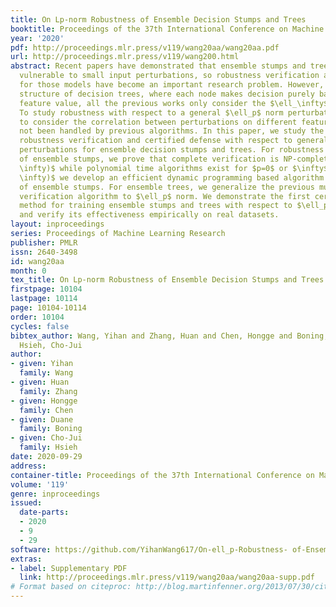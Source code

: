 ```yaml
---
title: On Lp-norm Robustness of Ensemble Decision Stumps and Trees
booktitle: Proceedings of the 37th International Conference on Machine Learning
year: '2020'
pdf: http://proceedings.mlr.press/v119/wang20aa/wang20aa.pdf
url: http://proceedings.mlr.press/v119/wang200.html
abstract: Recent papers have demonstrated that ensemble stumps and trees could be
  vulnerable to small input perturbations, so robustness verification and defense
  for those models have become an important research problem. However, due to the
  structure of decision trees, where each node makes decision purely based on one
  feature value, all the previous works only consider the $\ell_\infty$ norm perturbation.
  To study robustness with respect to a general $\ell_p$ norm perturbation, one has
  to consider the correlation between perturbations on different features, which has
  not been handled by previous algorithms. In this paper, we study the problem of
  robustness verification and certified defense with respect to general $\ell_p$ norm
  perturbations for ensemble decision stumps and trees. For robustness verification
  of ensemble stumps, we prove that complete verification is NP-complete for $p\in(0,
  \infty)$ while polynomial time algorithms exist for $p=0$ or $\infty$. For $p\in(0,
  \infty)$ we develop an efficient dynamic programming based algorithm for sound verification
  of ensemble stumps. For ensemble trees, we generalize the previous multi-level robustness
  verification algorithm to $\ell_p$ norm. We demonstrate the first certified defense
  method for training ensemble stumps and trees with respect to $\ell_p$ norm perturbations,
  and verify its effectiveness empirically on real datasets.
layout: inproceedings
series: Proceedings of Machine Learning Research
publisher: PMLR
issn: 2640-3498
id: wang20aa
month: 0
tex_title: On Lp-norm Robustness of Ensemble Decision Stumps and Trees
firstpage: 10104
lastpage: 10114
page: 10104-10114
order: 10104
cycles: false
bibtex_author: Wang, Yihan and Zhang, Huan and Chen, Hongge and Boning, Duane and
  Hsieh, Cho-Jui
author:
- given: Yihan
  family: Wang
- given: Huan
  family: Zhang
- given: Hongge
  family: Chen
- given: Duane
  family: Boning
- given: Cho-Jui
  family: Hsieh
date: 2020-09-29
address: 
container-title: Proceedings of the 37th International Conference on Machine Learning
volume: '119'
genre: inproceedings
issued:
  date-parts:
  - 2020
  - 9
  - 29
software: https://github.com/YihanWang617/On-ell_p-Robustness- of-Ensemble-Stumps-and-Trees
extras:
- label: Supplementary PDF
  link: http://proceedings.mlr.press/v119/wang20aa/wang20aa-supp.pdf
# Format based on citeproc: http://blog.martinfenner.org/2013/07/30/citeproc-yaml-for-bibliographies/
---
```


